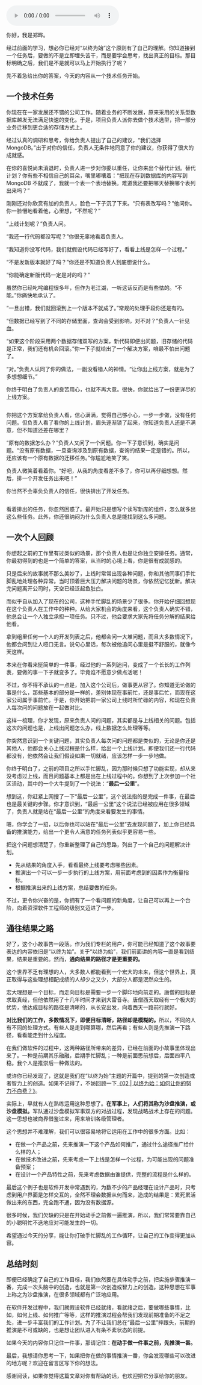 <audio title="08 _ 为什么说做事之前要先进行推演？" src="https://static001.geekbang.org/resource/audio/09/0d/0955ac54f899da5c6d75ac26c746910d.mp3" controls="controls"></audio> 
<p>你好，我是郑晔。</p><p>经过前面的学习，想必你已经对“以终为始”这个原则有了自己的理解。你知道接到一个任务后，要做的不是立即埋头苦干，而是要学会思考，找出真正的目标。那目标明确之后，我们是不是就可以马上开始执行了呢？</p><p>先不着急给出你的答案，今天的内容从一个技术任务开始。</p><h2>一个技术任务</h2><p>你现在在一家发展还不错的公司工作。随着业务的不断发展，原来采用的关系型数据库越发无法满足快速的变化。于是，项目负责人派你去做个技术选型，把一部分业务迁移到更合适的存储方式上。</p><p>经过认真的调研和思考，你给负责人提出了自己的建议，“我们选择 MongoDB。”出于对你的信任，负责人无条件地同意了你的建议，你获得了很大的成就感。</p><p>在你的喜悦尚未消退时，负责人进一步对你委以重任，让你来出个替代计划。替代计划？你有些不相信自己的耳朵，嘴里嘟囔着：“把现在存到数据库的内容写到 MongoDB 不就成了，我就一个表一个表地替换。难道我还要把哪天替换哪个表列出来吗？”</p><p>刚刚还对你欣赏有加的负责人，脸色一下子沉了下来。“只有表改写吗？”他问你。你一脸懵地看着他，心里想，“不然呢？”</p><p>“上线计划呢？”负责人问。</p><p>“我还一行代码都没写呢？”你很无辜地看着负责人。</p><!-- [[[read_end]]] --><p>“我知道你没写代码，我们就假设代码已经写好了，看看上线是怎样一个过程。”</p><p>“不是发新版本就好了吗？”你还是不知道负责人到底想说什么。</p><p>“你能确定新版代码一定是对的吗？”</p><p>虽然你已经叱咤编程很多年，但作为老江湖，一听这话反而是有些怯的。“不能。”你痛快地承认了。</p><p>“一旦出错，我们就回滚到上一个版本不就成了。”常规的处理手段你还是有的。</p><p>“但数据已经写到了不同的存储里面，查询会受到影响，对不对？”负责人一针见血。</p><p>“如果这个阶段采用两个数据存储双写的方案，新代码即便出问题，旧存储的代码是正常，我们还有机会回滚。”你一下子就给出了一个解决方案，咱最不怕出问题了。</p><p>“对。”负责人认同了你的做法，一副没看错人的神情。“让你出上线方案，就是为了多想想细节。”</p><p>你终于明白了负责人的良苦用心，也就不再大意。很快，你就给出了一份更详尽的上线方案。</p><p><img src="https://static001.geekbang.org/resource/image/67/2c/6700b6a9aea51d3a2500f0c42e15df2c.jpg" alt=""></p><p>你把这个方案拿给负责人看，信心满满，觉得自己够小心，一步一步做，没有任何问题。但负责人看了看你的上线计划，眉头逐渐锁了起来，你知道负责人还是不满意，但不知道还差在哪里？</p><p>“原有的数据怎么办？”负责人又问了一个问题。你一下子意识到，确实是问题。“没有原有数据，一旦查询涉及到原有数据，查询的结果一定是错的。所以，还应该有一个原有数据的迁移任务。”你尴尬地笑了笑。</p><p>负责人微笑着看着你。“好吧，从我的角度看差不多了，你可以再仔细想想。然后，排一个开发任务出来吧！”</p><p>你当然不会辜负负责人的信任，很快排出了开发任务。</p><p><img src="https://static001.geekbang.org/resource/image/98/68/98d8540e65bf361fdf4c882c39e89068.jpg" alt=""></p><p>看着排出的任务，你忽然困惑了。最开始只是想写个读写新库的组件，怎么就多出这么些任务。此外，你还很纳闷为什么负责人总是能找到这么多问题。</p><h2>一次个人回顾</h2><p>你想起之前的工作里有过类似的场景，那个负责人也是让你独立安排任务。通常，你最初得到的也是一个简单的答案，从当时的心境上看，你是很有成就感的。</p><p>只是后来的故事就不那么美妙了，上线时常常出现各种问题，你和其他同事们手忙脚乱地处理各种异常。当时顶着巨大压力解决问题的场景，你依然记忆犹新。解决完问题离开公司时，天空已经泛起鱼肚白。</p><p>而似乎自从加入了现在的公司，这种手忙脚乱的场景少了很多。你开始仔细回想现在这个负责人在工作中的种种。从给大家机会的角度来看，这个负责人确实不错，他总会让一个人独立承担一项任务。只不过，他会要求大家先将任务分解的结果给他看。</p><p>拿到组里任何一个人的开发列表之后，他都会问一大堆问题，而且大多数情况下，他都会问到让人哑口无言。说句心里话，每次被他追问心里是挺不舒服的，就像今天这样。</p><p>本来在你看来挺简单的一件事，经过他的一系列追问，变成了一个长长的工作列表，要做的事一下子就变多了。毕竟谁不愿意少做点活呢！</p><p>不过，你不得不承认的一点是，加入这个公司后，做事更从容了。你知道无论做的事是什么，那些基本的部分是一样的，差别体现在事前忙，还是事后忙，而现在这家公司属于事前忙。于是，你开始把前一家公司上线时所忙碌的内容，和现在负责人每次问的问题放在一起做对比。</p><p>这样一梳理，你才发现，原来负责人问的问题，其实都是与上线相关的问题。包括这次的问题也是，上线出问题怎么办，线上数据怎么处理等等。</p><p>你突然意识到一个关键问题，其实负责人每次问的问题都是类似的，无论是你还是其他人，他都会关心上线过程是什么样，给出一个上线计划。即便我们还一行代码都没有，他依然会让我们假设如果一切就绪，应该怎样一步一步地做。</p><p>你终于明白了，之前的项目之所以手忙脚乱，因为那时候只想了功能实现，却从来没考虑过上线，而且问题基本上都是出在上线过程中的。你想到了上次参加一个社区活动，其中的一个大牛提到了一个说法：“<strong>最后一公里</strong>”。</p><p>想到这，你赶紧上网搜了一下“最后一公里”，这个说法指的是完成一件事，在最后也是最关键的步骤。你才意识到，“最后一公里”这个说法已经被应用在很多领域了，负责人就是站在“最后一公里”的角度来看要发生的事情。</p><p>嗯，你学会了一招，以后你也可以站在“最后一公里”去发现问题了，加上你已经具备的推演能力，给出一个更令人满意的任务列表似乎更容易一些。</p><p>把这个问题想清楚了，你重新整理了自己的思路，列出了一个自己的问题解决计划。</p><ul>
<li>先从结果的角度入手，看看最终上线要考虑哪些因素。</li>
<li>推演出一个可以一步一步执行的上线方案，用前面考虑到的因素作为衡量指标。</li>
<li>根据推演出来的上线方案，总结要做的任务。</li>
</ul><p>不过，更令你兴奋的是，你拥有了一个看问题的新角度，让自己可以再上一个台阶，向着资深软件工程师的级别又迈进了一步。</p><h2>通往结果之路</h2><p>好了，这个小故事告一段落。作为我们专栏的用户，你可能已经知道了这个故事要表达的内容依旧是“以终为始”。关于“以终为始”，我们前面讲的内容一直是看到结果，结果是重要的。然而，<strong>通向结果的路径才是更重要的。</strong></p><p>这个世界不乏有理想的人，大多数人都能看到一个宏大的未来，但这个世界上，真正取得与这些理想相配成绩的人却少之又少，大部分人都是泯然众生的。</p><p>宏大理想是一个目标，而走向目标是需要一步一个脚印地向前走的。唐僧的目标是求取真经，但他依然用了十几年时间才来到大雷音寺。唐僧西天取经有一个极大的优势，他达成目标的路径是清晰的，从长安出发，向着西天一路前行就好。</p><p><strong>对比我们的工作，多数情况下，即便目标清晰，路径却是模糊的。</strong>所以，不同的人有不同的处理方式。有些人是走到哪算哪，然后再看；有些人则是先推演一下路径，看看能走到什么程度。</p><p>在我们做软件的过程中，这两种路径所带来的差异，已经在前面的小故事里体现出来了。一种是前期其乐融融，后期手忙脚乱；一种是前面思前想后，后面四平八稳。我个人是推崇后一种做法的。</p><p>或许你已经发现了，这就是我们在“以终为始”主题的开篇中，提到的第一次创造或者智力上的创造。如果不记得了，不妨回顾一下<a href="http://time.geekbang.org/column/article/74834">《02 | 以终为始：如何让你的努力不白费？》</a>。</p><p>实际上，早就有人在熟练运用这种思想了。<strong>在军事上，人们将其称为沙盘推演，或沙盘模拟。</strong>军队通过沙盘模拟军事双方的对战过程，发现战略战术上存在的问题。这一思想也被商界借鉴过来，用来培训各级管理者。</p><p>这个思想并不难理解，我们可以很容易地将它运用在工作中的很多方面。比如：</p><ul>
<li>在做一个产品之前，先来推演一下这个产品如何推广，通过什么途径推广给什么样的人；</li>
<li>在做技术改进之前，先来考虑一下上线是怎样一个过程，为可能出现的问题准备预案；</li>
<li>在设计一个产品特性之前，先来考虑数据由谁提供，完整的流程是什么样的。</li>
</ul><p>最后这个例子也是软件开发中常遇到的，为数不少的产品经理在设计产品时，只考虑到用户界面是怎样交互的，全然不理会数据从何而来，造成的结果是：累死累活做出来的东西，完全跑不通，因为没有数据源。</p><p>很多时候，我们欠缺的只是在开始动手之前做一遍推演，所以，我们常常要靠自己的小聪明忙不迭地应对可能发生的一切。</p><p>希望通过今天的分享，能让你打破手忙脚乱的工作循环，让自己的工作变得更加从容。</p><h2>总结时刻</h2><p>即便已经确定了自己的工作目标，我们依然要在具体动手之前，把实施步骤推演一番，完成一次头脑中的创造，也就是第一次创造或智力上的创造。这种思想在军事上称之为沙盘推演，在很多领域都有广泛地应用。</p><p>在软件开发过程中，我们就假设软件已经就绪，看就绪之后，要做哪些事情，比如，如何上线、如何推广等等，这样的推演过程会帮我们发现前期准备的不足之处，进一步丰富我们的工作计划。为了不让我们总在“最后一公里”摔跟头，前期的推演是不可或缺的，也是想让团队进入有条不紊状态的前提。</p><p>如果今天的内容你只记住一件事，那请记住：<strong>在动手做一件事之前，先推演一番。</strong></p><p>最后，我想请你思考一下，如果把你在做的事情推演一番，你会发现哪些可以改进的地方呢？欢迎在留言区写下你的想法。</p><p>感谢阅读，如果你觉得这篇文章对你有帮助的话，也欢迎把它分享给你的朋友。</p>